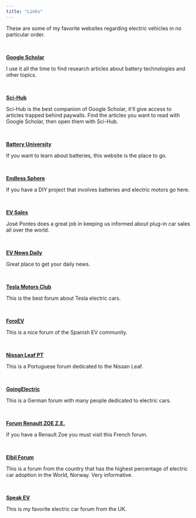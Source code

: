 ```yaml
---
title: "Links"
---
```


These are some of my favorite websites regarding electric vehicles in no particular order.

 

[**Google Scholar**](https://scholar.google.com/)

I use it all the time to find research articles about battery technologies and other topics.

 

[**Sci-Hub**](https://sci-hub.se)

Sci-Hub is the best companion of Google Scholar, it'll give access to articles trapped behind paywalls. Find the articles you want to read with Google Scholar, then open them with Sci-Hub.

 

[**Battery University**](https://batteryuniversity.com/learn/)

If you want to learn about batteries, this website is the place to go.

 

[**Endless Sphere**](https://endless-sphere.com/forums/)

If you have a DIY project that involves batteries and electric motors go here.

 

[**EV Sales**](https://ev-sales.blogspot.com/)

José Pontes does a great job in keeping us informed about plug-in car sales all over the world.

 

**[EV News Daily](https://www.evnewsdaily.com/)**

Great place to get your daily news.

 

[**Tesla Motors Club**](https://teslamotorsclub.com)

This is the best forum about Tesla electric cars.

 

[**ForoEV**](http://foroev.com/)

This is a nice forum of the Spanish EV community.

 

[**Nissan Leaf PT**](https://www.nissanleafpt.com/)

This is a Portuguese forum dedicated to the Nissan Leaf.

 

[**GoingElectric**](https://www.goingelectric.de/forum/)

This is a German forum with many people dedicated to electric cars.

 

[**Forum Renault ZOE Z.E.**](http://renault-zoe.forumpro.fr/)

If you have a Renault Zoe you must visit this French forum.

 

[**Elbil Forum**](https://elbilforum.no/)

This is a forum from the country that has the highest percentage of electric car adoption in the World, Norway. Very informative.

 

[**Speak EV**](https://www.speakev.com/)

This is my favorite electric car forum from the UK.
